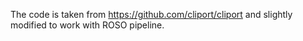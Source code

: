 The code is taken from https://github.com/cliport/cliport and slightly modified to work with ROSO pipeline.

